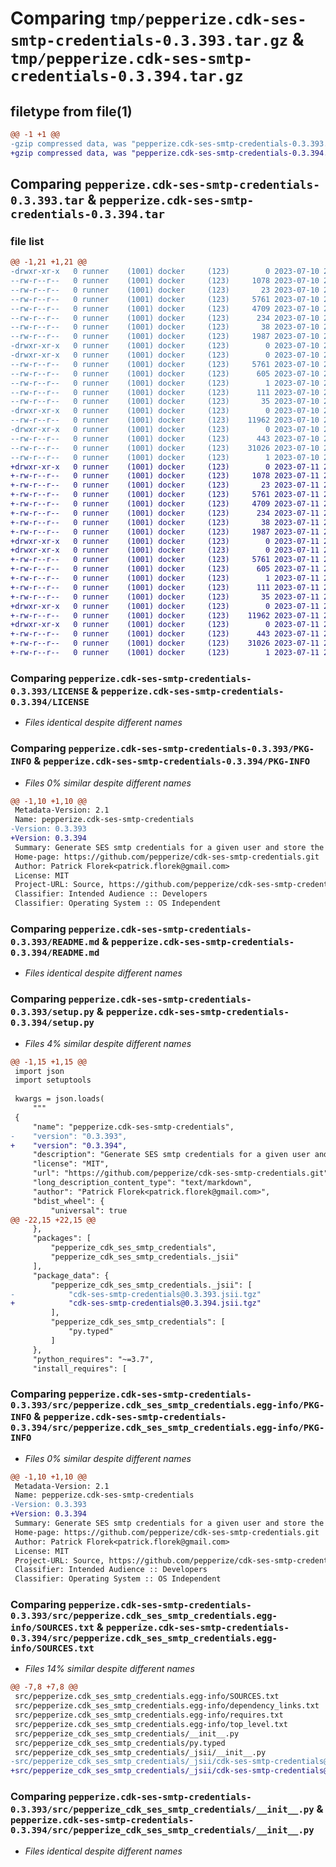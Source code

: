 # Comparing `tmp/pepperize.cdk-ses-smtp-credentials-0.3.393.tar.gz` & `tmp/pepperize.cdk-ses-smtp-credentials-0.3.394.tar.gz`

## filetype from file(1)

```diff
@@ -1 +1 @@
-gzip compressed data, was "pepperize.cdk-ses-smtp-credentials-0.3.393.tar", last modified: Mon Jul 10 22:29:47 2023, max compression
+gzip compressed data, was "pepperize.cdk-ses-smtp-credentials-0.3.394.tar", last modified: Tue Jul 11 23:01:14 2023, max compression
```

## Comparing `pepperize.cdk-ses-smtp-credentials-0.3.393.tar` & `pepperize.cdk-ses-smtp-credentials-0.3.394.tar`

### file list

```diff
@@ -1,21 +1,21 @@
-drwxr-xr-x   0 runner    (1001) docker     (123)        0 2023-07-10 22:29:47.147803 pepperize.cdk-ses-smtp-credentials-0.3.393/
--rw-r--r--   0 runner    (1001) docker     (123)     1078 2023-07-10 22:29:35.000000 pepperize.cdk-ses-smtp-credentials-0.3.393/LICENSE
--rw-r--r--   0 runner    (1001) docker     (123)       23 2023-07-10 22:29:35.000000 pepperize.cdk-ses-smtp-credentials-0.3.393/MANIFEST.in
--rw-r--r--   0 runner    (1001) docker     (123)     5761 2023-07-10 22:29:47.147803 pepperize.cdk-ses-smtp-credentials-0.3.393/PKG-INFO
--rw-r--r--   0 runner    (1001) docker     (123)     4709 2023-07-10 22:29:35.000000 pepperize.cdk-ses-smtp-credentials-0.3.393/README.md
--rw-r--r--   0 runner    (1001) docker     (123)      234 2023-07-10 22:29:35.000000 pepperize.cdk-ses-smtp-credentials-0.3.393/pyproject.toml
--rw-r--r--   0 runner    (1001) docker     (123)       38 2023-07-10 22:29:47.147803 pepperize.cdk-ses-smtp-credentials-0.3.393/setup.cfg
--rw-r--r--   0 runner    (1001) docker     (123)     1987 2023-07-10 22:29:35.000000 pepperize.cdk-ses-smtp-credentials-0.3.393/setup.py
-drwxr-xr-x   0 runner    (1001) docker     (123)        0 2023-07-10 22:29:47.143803 pepperize.cdk-ses-smtp-credentials-0.3.393/src/
-drwxr-xr-x   0 runner    (1001) docker     (123)        0 2023-07-10 22:29:47.147803 pepperize.cdk-ses-smtp-credentials-0.3.393/src/pepperize.cdk_ses_smtp_credentials.egg-info/
--rw-r--r--   0 runner    (1001) docker     (123)     5761 2023-07-10 22:29:47.000000 pepperize.cdk-ses-smtp-credentials-0.3.393/src/pepperize.cdk_ses_smtp_credentials.egg-info/PKG-INFO
--rw-r--r--   0 runner    (1001) docker     (123)      605 2023-07-10 22:29:47.000000 pepperize.cdk-ses-smtp-credentials-0.3.393/src/pepperize.cdk_ses_smtp_credentials.egg-info/SOURCES.txt
--rw-r--r--   0 runner    (1001) docker     (123)        1 2023-07-10 22:29:47.000000 pepperize.cdk-ses-smtp-credentials-0.3.393/src/pepperize.cdk_ses_smtp_credentials.egg-info/dependency_links.txt
--rw-r--r--   0 runner    (1001) docker     (123)      111 2023-07-10 22:29:47.000000 pepperize.cdk-ses-smtp-credentials-0.3.393/src/pepperize.cdk_ses_smtp_credentials.egg-info/requires.txt
--rw-r--r--   0 runner    (1001) docker     (123)       35 2023-07-10 22:29:47.000000 pepperize.cdk-ses-smtp-credentials-0.3.393/src/pepperize.cdk_ses_smtp_credentials.egg-info/top_level.txt
-drwxr-xr-x   0 runner    (1001) docker     (123)        0 2023-07-10 22:29:47.147803 pepperize.cdk-ses-smtp-credentials-0.3.393/src/pepperize_cdk_ses_smtp_credentials/
--rw-r--r--   0 runner    (1001) docker     (123)    11962 2023-07-10 22:29:35.000000 pepperize.cdk-ses-smtp-credentials-0.3.393/src/pepperize_cdk_ses_smtp_credentials/__init__.py
-drwxr-xr-x   0 runner    (1001) docker     (123)        0 2023-07-10 22:29:47.147803 pepperize.cdk-ses-smtp-credentials-0.3.393/src/pepperize_cdk_ses_smtp_credentials/_jsii/
--rw-r--r--   0 runner    (1001) docker     (123)      443 2023-07-10 22:29:35.000000 pepperize.cdk-ses-smtp-credentials-0.3.393/src/pepperize_cdk_ses_smtp_credentials/_jsii/__init__.py
--rw-r--r--   0 runner    (1001) docker     (123)    31026 2023-07-10 22:29:35.000000 pepperize.cdk-ses-smtp-credentials-0.3.393/src/pepperize_cdk_ses_smtp_credentials/_jsii/cdk-ses-smtp-credentials@0.3.393.jsii.tgz
--rw-r--r--   0 runner    (1001) docker     (123)        1 2023-07-10 22:29:35.000000 pepperize.cdk-ses-smtp-credentials-0.3.393/src/pepperize_cdk_ses_smtp_credentials/py.typed
+drwxr-xr-x   0 runner    (1001) docker     (123)        0 2023-07-11 23:01:14.648639 pepperize.cdk-ses-smtp-credentials-0.3.394/
+-rw-r--r--   0 runner    (1001) docker     (123)     1078 2023-07-11 23:01:01.000000 pepperize.cdk-ses-smtp-credentials-0.3.394/LICENSE
+-rw-r--r--   0 runner    (1001) docker     (123)       23 2023-07-11 23:01:01.000000 pepperize.cdk-ses-smtp-credentials-0.3.394/MANIFEST.in
+-rw-r--r--   0 runner    (1001) docker     (123)     5761 2023-07-11 23:01:14.648639 pepperize.cdk-ses-smtp-credentials-0.3.394/PKG-INFO
+-rw-r--r--   0 runner    (1001) docker     (123)     4709 2023-07-11 23:01:01.000000 pepperize.cdk-ses-smtp-credentials-0.3.394/README.md
+-rw-r--r--   0 runner    (1001) docker     (123)      234 2023-07-11 23:01:01.000000 pepperize.cdk-ses-smtp-credentials-0.3.394/pyproject.toml
+-rw-r--r--   0 runner    (1001) docker     (123)       38 2023-07-11 23:01:14.648639 pepperize.cdk-ses-smtp-credentials-0.3.394/setup.cfg
+-rw-r--r--   0 runner    (1001) docker     (123)     1987 2023-07-11 23:01:01.000000 pepperize.cdk-ses-smtp-credentials-0.3.394/setup.py
+drwxr-xr-x   0 runner    (1001) docker     (123)        0 2023-07-11 23:01:14.644639 pepperize.cdk-ses-smtp-credentials-0.3.394/src/
+drwxr-xr-x   0 runner    (1001) docker     (123)        0 2023-07-11 23:01:14.648639 pepperize.cdk-ses-smtp-credentials-0.3.394/src/pepperize.cdk_ses_smtp_credentials.egg-info/
+-rw-r--r--   0 runner    (1001) docker     (123)     5761 2023-07-11 23:01:14.000000 pepperize.cdk-ses-smtp-credentials-0.3.394/src/pepperize.cdk_ses_smtp_credentials.egg-info/PKG-INFO
+-rw-r--r--   0 runner    (1001) docker     (123)      605 2023-07-11 23:01:14.000000 pepperize.cdk-ses-smtp-credentials-0.3.394/src/pepperize.cdk_ses_smtp_credentials.egg-info/SOURCES.txt
+-rw-r--r--   0 runner    (1001) docker     (123)        1 2023-07-11 23:01:14.000000 pepperize.cdk-ses-smtp-credentials-0.3.394/src/pepperize.cdk_ses_smtp_credentials.egg-info/dependency_links.txt
+-rw-r--r--   0 runner    (1001) docker     (123)      111 2023-07-11 23:01:14.000000 pepperize.cdk-ses-smtp-credentials-0.3.394/src/pepperize.cdk_ses_smtp_credentials.egg-info/requires.txt
+-rw-r--r--   0 runner    (1001) docker     (123)       35 2023-07-11 23:01:14.000000 pepperize.cdk-ses-smtp-credentials-0.3.394/src/pepperize.cdk_ses_smtp_credentials.egg-info/top_level.txt
+drwxr-xr-x   0 runner    (1001) docker     (123)        0 2023-07-11 23:01:14.648639 pepperize.cdk-ses-smtp-credentials-0.3.394/src/pepperize_cdk_ses_smtp_credentials/
+-rw-r--r--   0 runner    (1001) docker     (123)    11962 2023-07-11 23:01:01.000000 pepperize.cdk-ses-smtp-credentials-0.3.394/src/pepperize_cdk_ses_smtp_credentials/__init__.py
+drwxr-xr-x   0 runner    (1001) docker     (123)        0 2023-07-11 23:01:14.648639 pepperize.cdk-ses-smtp-credentials-0.3.394/src/pepperize_cdk_ses_smtp_credentials/_jsii/
+-rw-r--r--   0 runner    (1001) docker     (123)      443 2023-07-11 23:01:01.000000 pepperize.cdk-ses-smtp-credentials-0.3.394/src/pepperize_cdk_ses_smtp_credentials/_jsii/__init__.py
+-rw-r--r--   0 runner    (1001) docker     (123)    31026 2023-07-11 23:01:01.000000 pepperize.cdk-ses-smtp-credentials-0.3.394/src/pepperize_cdk_ses_smtp_credentials/_jsii/cdk-ses-smtp-credentials@0.3.394.jsii.tgz
+-rw-r--r--   0 runner    (1001) docker     (123)        1 2023-07-11 23:01:01.000000 pepperize.cdk-ses-smtp-credentials-0.3.394/src/pepperize_cdk_ses_smtp_credentials/py.typed
```

### Comparing `pepperize.cdk-ses-smtp-credentials-0.3.393/LICENSE` & `pepperize.cdk-ses-smtp-credentials-0.3.394/LICENSE`

 * *Files identical despite different names*

### Comparing `pepperize.cdk-ses-smtp-credentials-0.3.393/PKG-INFO` & `pepperize.cdk-ses-smtp-credentials-0.3.394/PKG-INFO`

 * *Files 0% similar despite different names*

```diff
@@ -1,10 +1,10 @@
 Metadata-Version: 2.1
 Name: pepperize.cdk-ses-smtp-credentials
-Version: 0.3.393
+Version: 0.3.394
 Summary: Generate SES smtp credentials for a given user and store the credentials in a SecretsManager Secret.
 Home-page: https://github.com/pepperize/cdk-ses-smtp-credentials.git
 Author: Patrick Florek<patrick.florek@gmail.com>
 License: MIT
 Project-URL: Source, https://github.com/pepperize/cdk-ses-smtp-credentials.git
 Classifier: Intended Audience :: Developers
 Classifier: Operating System :: OS Independent
```

### Comparing `pepperize.cdk-ses-smtp-credentials-0.3.393/README.md` & `pepperize.cdk-ses-smtp-credentials-0.3.394/README.md`

 * *Files identical despite different names*

### Comparing `pepperize.cdk-ses-smtp-credentials-0.3.393/setup.py` & `pepperize.cdk-ses-smtp-credentials-0.3.394/setup.py`

 * *Files 4% similar despite different names*

```diff
@@ -1,15 +1,15 @@
 import json
 import setuptools
 
 kwargs = json.loads(
     """
 {
     "name": "pepperize.cdk-ses-smtp-credentials",
-    "version": "0.3.393",
+    "version": "0.3.394",
     "description": "Generate SES smtp credentials for a given user and store the credentials in a SecretsManager Secret.",
     "license": "MIT",
     "url": "https://github.com/pepperize/cdk-ses-smtp-credentials.git",
     "long_description_content_type": "text/markdown",
     "author": "Patrick Florek<patrick.florek@gmail.com>",
     "bdist_wheel": {
         "universal": true
@@ -22,15 +22,15 @@
     },
     "packages": [
         "pepperize_cdk_ses_smtp_credentials",
         "pepperize_cdk_ses_smtp_credentials._jsii"
     ],
     "package_data": {
         "pepperize_cdk_ses_smtp_credentials._jsii": [
-            "cdk-ses-smtp-credentials@0.3.393.jsii.tgz"
+            "cdk-ses-smtp-credentials@0.3.394.jsii.tgz"
         ],
         "pepperize_cdk_ses_smtp_credentials": [
             "py.typed"
         ]
     },
     "python_requires": "~=3.7",
     "install_requires": [
```

### Comparing `pepperize.cdk-ses-smtp-credentials-0.3.393/src/pepperize.cdk_ses_smtp_credentials.egg-info/PKG-INFO` & `pepperize.cdk-ses-smtp-credentials-0.3.394/src/pepperize.cdk_ses_smtp_credentials.egg-info/PKG-INFO`

 * *Files 0% similar despite different names*

```diff
@@ -1,10 +1,10 @@
 Metadata-Version: 2.1
 Name: pepperize.cdk-ses-smtp-credentials
-Version: 0.3.393
+Version: 0.3.394
 Summary: Generate SES smtp credentials for a given user and store the credentials in a SecretsManager Secret.
 Home-page: https://github.com/pepperize/cdk-ses-smtp-credentials.git
 Author: Patrick Florek<patrick.florek@gmail.com>
 License: MIT
 Project-URL: Source, https://github.com/pepperize/cdk-ses-smtp-credentials.git
 Classifier: Intended Audience :: Developers
 Classifier: Operating System :: OS Independent
```

### Comparing `pepperize.cdk-ses-smtp-credentials-0.3.393/src/pepperize.cdk_ses_smtp_credentials.egg-info/SOURCES.txt` & `pepperize.cdk-ses-smtp-credentials-0.3.394/src/pepperize.cdk_ses_smtp_credentials.egg-info/SOURCES.txt`

 * *Files 14% similar despite different names*

```diff
@@ -7,8 +7,8 @@
 src/pepperize.cdk_ses_smtp_credentials.egg-info/SOURCES.txt
 src/pepperize.cdk_ses_smtp_credentials.egg-info/dependency_links.txt
 src/pepperize.cdk_ses_smtp_credentials.egg-info/requires.txt
 src/pepperize.cdk_ses_smtp_credentials.egg-info/top_level.txt
 src/pepperize_cdk_ses_smtp_credentials/__init__.py
 src/pepperize_cdk_ses_smtp_credentials/py.typed
 src/pepperize_cdk_ses_smtp_credentials/_jsii/__init__.py
-src/pepperize_cdk_ses_smtp_credentials/_jsii/cdk-ses-smtp-credentials@0.3.393.jsii.tgz
+src/pepperize_cdk_ses_smtp_credentials/_jsii/cdk-ses-smtp-credentials@0.3.394.jsii.tgz
```

### Comparing `pepperize.cdk-ses-smtp-credentials-0.3.393/src/pepperize_cdk_ses_smtp_credentials/__init__.py` & `pepperize.cdk-ses-smtp-credentials-0.3.394/src/pepperize_cdk_ses_smtp_credentials/__init__.py`

 * *Files identical despite different names*

